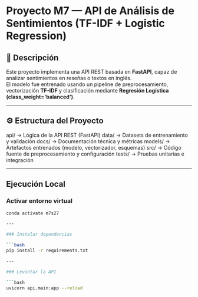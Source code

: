 # Proyecto M7 — API de Análisis de Sentimientos (TF-IDF + Logistic Regression)

## 📘 Descripción
Este proyecto implementa una API REST basada en **FastAPI**, capaz de analizar sentimientos en reseñas o textos en inglés.  
El modelo fue entrenado usando un pipeline de preprocesamiento, vectorización **TF-IDF** y clasificación mediante **Regresión Logística (class_weight='balanced')**.

---

## ⚙️ Estructura del Proyecto

api/ → Lógica de la API REST (FastAPI)
data/ → Datasets de entrenamiento y validación
docs/ → Documentación técnica y métricas
models/ → Artefactos entrenados (modelo, vectorizador, esquemas)
src/ → Código fuente de preprocesamiento y configuración
tests/ → Pruebas unitarias e integración

---


## Ejecución Local

### Activar entorno virtual
```bash
conda activate m7s27

---

### Instalar dependencias

```bash
pip install -r requirements.txt

---

### Levantar la API

```bash
uvicorn api.main:app --reload

